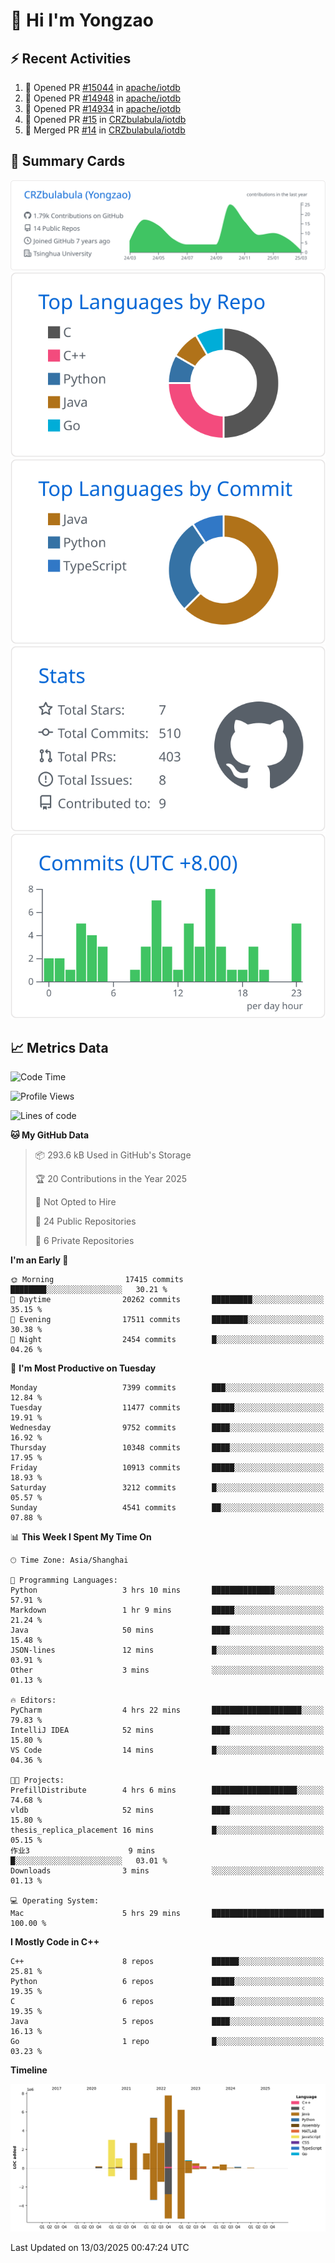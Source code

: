 # 👋 Hi I'm Yongzao

## ⚡ Recent Activities
<!--START_SECTION:activity-->
1. 💪 Opened PR [#15044](https://github.com/apache/iotdb/pull/15044) in [apache/iotdb](https://github.com/apache/iotdb)
2. 💪 Opened PR [#14948](https://github.com/apache/iotdb/pull/14948) in [apache/iotdb](https://github.com/apache/iotdb)
3. 💪 Opened PR [#14934](https://github.com/apache/iotdb/pull/14934) in [apache/iotdb](https://github.com/apache/iotdb)
4. 💪 Opened PR [#15](https://github.com/CRZbulabula/iotdb/pull/15) in [CRZbulabula/iotdb](https://github.com/CRZbulabula/iotdb)
5. 🎉 Merged PR [#14](https://github.com/CRZbulabula/iotdb/pull/14) in [CRZbulabula/iotdb](https://github.com/CRZbulabula/iotdb)
<!--END_SECTION:activity-->

## 🎑 Summary Cards

[![](https://raw.githubusercontent.com/CRZbulabula/CRZbulabula/main/profile-summary-card-output/github/0-profile-details.svg)](https://github.com/vn7n24fzkq/github-profile-summary-cards)
[![](https://raw.githubusercontent.com/CRZbulabula/CRZbulabula/main/profile-summary-card-output/github/1-repos-per-language.svg)](https://github.com/vn7n24fzkq/github-profile-summary-cards) [![](https://raw.githubusercontent.com/CRZbulabula/CRZbulabula/main/profile-summary-card-output/github/2-most-commit-language.svg)](https://github.com/vn7n24fzkq/github-profile-summary-cards)
[![](https://raw.githubusercontent.com/CRZbulabula/CRZbulabula/main/profile-summary-card-output/github/3-stats.svg)](https://github.com/vn7n24fzkq/github-profile-summary-cards) [![](https://raw.githubusercontent.com/CRZbulabula/CRZbulabula/main/profile-summary-card-output/github/4-productive-time.svg)](https://github.com/vn7n24fzkq/github-profile-summary-cards)

## 📈 Metrics Data

<!--START_SECTION:waka-->
![Code Time](http://img.shields.io/badge/Code%20Time-834%20hrs%2030%20mins-blue)

![Profile Views](http://img.shields.io/badge/Profile%20Views-1-blue)

![Lines of code](https://img.shields.io/badge/From%20Hello%20World%20I%27ve%20Written-32.8%20million%20lines%20of%20code-blue)

**🐱 My GitHub Data** 

> 📦 293.6 kB Used in GitHub's Storage 
 > 
> 🏆 20 Contributions in the Year 2025
 > 
> 🚫 Not Opted to Hire
 > 
> 📜 24 Public Repositories 
 > 
> 🔑 6 Private Repositories 
 > 
**I'm an Early 🐤** 

```text
🌞 Morning                17415 commits       ████████░░░░░░░░░░░░░░░░░   30.21 % 
🌆 Daytime                20262 commits       █████████░░░░░░░░░░░░░░░░   35.15 % 
🌃 Evening                17511 commits       ████████░░░░░░░░░░░░░░░░░   30.38 % 
🌙 Night                  2454 commits        █░░░░░░░░░░░░░░░░░░░░░░░░   04.26 % 
```
📅 **I'm Most Productive on Tuesday** 

```text
Monday                   7399 commits        ███░░░░░░░░░░░░░░░░░░░░░░   12.84 % 
Tuesday                  11477 commits       █████░░░░░░░░░░░░░░░░░░░░   19.91 % 
Wednesday                9752 commits        ████░░░░░░░░░░░░░░░░░░░░░   16.92 % 
Thursday                 10348 commits       ████░░░░░░░░░░░░░░░░░░░░░   17.95 % 
Friday                   10913 commits       █████░░░░░░░░░░░░░░░░░░░░   18.93 % 
Saturday                 3212 commits        █░░░░░░░░░░░░░░░░░░░░░░░░   05.57 % 
Sunday                   4541 commits        ██░░░░░░░░░░░░░░░░░░░░░░░   07.88 % 
```


📊 **This Week I Spent My Time On** 

```text
🕑︎ Time Zone: Asia/Shanghai

💬 Programming Languages: 
Python                   3 hrs 10 mins       ██████████████░░░░░░░░░░░   57.91 % 
Markdown                 1 hr 9 mins         █████░░░░░░░░░░░░░░░░░░░░   21.24 % 
Java                     50 mins             ████░░░░░░░░░░░░░░░░░░░░░   15.48 % 
JSON-lines               12 mins             █░░░░░░░░░░░░░░░░░░░░░░░░   03.91 % 
Other                    3 mins              ░░░░░░░░░░░░░░░░░░░░░░░░░   01.13 % 

🔥 Editors: 
PyCharm                  4 hrs 22 mins       ████████████████████░░░░░   79.83 % 
IntelliJ IDEA            52 mins             ████░░░░░░░░░░░░░░░░░░░░░   15.80 % 
VS Code                  14 mins             █░░░░░░░░░░░░░░░░░░░░░░░░   04.36 % 

🐱‍💻 Projects: 
PrefillDistribute        4 hrs 6 mins        ███████████████████░░░░░░   74.68 % 
vldb                     52 mins             ████░░░░░░░░░░░░░░░░░░░░░   15.80 % 
thesis_replica_placement 16 mins             █░░░░░░░░░░░░░░░░░░░░░░░░   05.15 % 
作业3                      9 mins              █░░░░░░░░░░░░░░░░░░░░░░░░   03.01 % 
Downloads                3 mins              ░░░░░░░░░░░░░░░░░░░░░░░░░   01.13 % 

💻 Operating System: 
Mac                      5 hrs 29 mins       █████████████████████████   100.00 % 
```

**I Mostly Code in C++** 

```text
C++                      8 repos             ██████░░░░░░░░░░░░░░░░░░░   25.81 % 
Python                   6 repos             █████░░░░░░░░░░░░░░░░░░░░   19.35 % 
C                        6 repos             █████░░░░░░░░░░░░░░░░░░░░   19.35 % 
Java                     5 repos             ████░░░░░░░░░░░░░░░░░░░░░   16.13 % 
Go                       1 repo              █░░░░░░░░░░░░░░░░░░░░░░░░   03.23 % 
```



**Timeline**

![Lines of Code chart](https://raw.githubusercontent.com/CRZbulabula/CRZbulabula/main/assets/bar_graph.png)


 Last Updated on 13/03/2025 00:47:24 UTC
<!--END_SECTION:waka-->

